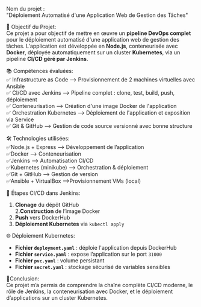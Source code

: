 Nom du projet :<br>
"Déploiement Automatisé d'une Application Web de Gestion des Tâches"

🎯 Objectif du Projet:<br>
Ce projet a pour objectif de mettre en œuvre un **pipeline DevOps complet** pour le déploiement automatisé d'une application web de gestion des tâches. L'application est développée en **Node.js**, conteneurisée avec **Docker**, déployée automatiquement sur un cluster **Kubernetes**, via un pipeline **CI/CD géré par Jenkins**.

📚 Compétences évaluées: <br>
✅ Infrastructure as Code --> Provisionnement de 2 machines virtuelles avec Ansible<br>
✅ CI/CD avec Jenkins --> Pipeline complet : clone, test, build, push, déploiement <br>
✅ Conteneurisation --> Création d'une image Docker de l'application <br>
✅ Orchestration Kubernetes --> Déploiement de l'application et exposition via Service <br>
✅ Git & GitHub --> Gestion de code source versionné avec bonne structure<br>

🛠️ Technologies utilisées:<br>
✅Node.js + Express     --> Développement de l’application<br>
✅Docker                 --> Conteneurisation <br>
✅Jenkins                --> Automatisation CI/CD<br>
✅Kubernetes (minikube)  -->  Orchestration & déploiement<br>
✅Git + GitHub           --> Gestion de version<br>
✅Ansible + VirtualBox   -->Provisionnement VMs (local)<br>

🚀 Étapes CI/CD dans Jenkins:<br>
1. **Clonage** du dépôt GitHub<br>
2.**Construction** de l’image Docker<br>
3. **Push** vers DockerHub <br>
4. **Déploiement Kubernetes** via `kubectl apply`<br>

🌐 Déploiement Kubernetes:<br>
- **Fichier `deployment.yaml`** : déploie l'application depuis DockerHub<br>
- **Fichier `service.yaml`** : expose l’application sur le port `31000`<br>
- **Fichier `pvc.yaml`** : volume persistant<br>
- **Fichier `secret.yaml`** : stockage sécurisé de variables sensibles<br>

🧠Conclusion:<br>
Ce projet m’a permis de comprendre la chaîne complète CI/CD moderne, le rôle de Jenkins, la conteneurisation avec Docker, et le déploiement d’applications sur un cluster Kubernetes.
